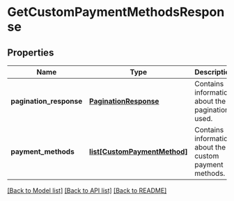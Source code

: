 # GetCustomPaymentMethodsResponse

## Properties
Name | Type | Description | Notes
------------ | ------------- | ------------- | -------------
**pagination_response** | [**PaginationResponse**](PaginationResponse.md) | Contains information about the pagination used. | [optional] 
**payment_methods** | [**list[CustomPaymentMethod]**](CustomPaymentMethod.md) | Contains information about the custom payment methods. | [optional] 

[[Back to Model list]](../README.md#documentation-for-models) [[Back to API list]](../README.md#documentation-for-api-endpoints) [[Back to README]](../README.md)


